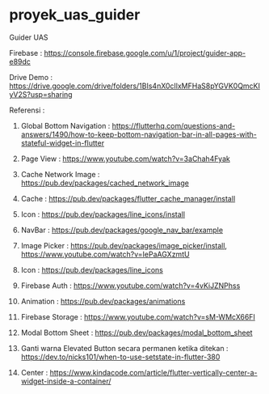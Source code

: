 # proyek_uas_guider
 Guider UAS

Firebase : https://console.firebase.google.com/u/1/project/guider-app-e89dc

Drive Demo : https://drive.google.com/drive/folders/1BIs4nX0cIlxMFHaS8pYGVK0QmcKIyV2S?usp=sharing

Referensi : 
1. Global Bottom Navigation : https://flutterhq.com/questions-and-answers/1490/how-to-keep-bottom-navigation-bar-in-all-pages-with-stateful-widget-in-flutter

2. Page View : https://www.youtube.com/watch?v=3aChah4Fyak

3. Cache Network Image : https://pub.dev/packages/cached_network_image

4. Cache : https://pub.dev/packages/flutter_cache_manager/install

5. Icon : https://pub.dev/packages/line_icons/install

6. NavBar : https://pub.dev/packages/google_nav_bar/example

7. Image Picker : https://pub.dev/packages/image_picker/install, https://www.youtube.com/watch?v=IePaAGXzmtU

8. Icon : https://pub.dev/packages/line_icons

9. Firebase Auth : https://www.youtube.com/watch?v=4vKiJZNPhss

10. Animation : https://pub.dev/packages/animations

11. Firebase Storage : https://www.youtube.com/watch?v=sM-WMcX66FI

12. Modal Bottom Sheet : https://pub.dev/packages/modal_bottom_sheet

14. Ganti warna Elevated Button secara permanen ketika ditekan : https://dev.to/nicks101/when-to-use-setstate-in-flutter-380

15. Center : https://www.kindacode.com/article/flutter-vertically-center-a-widget-inside-a-container/

